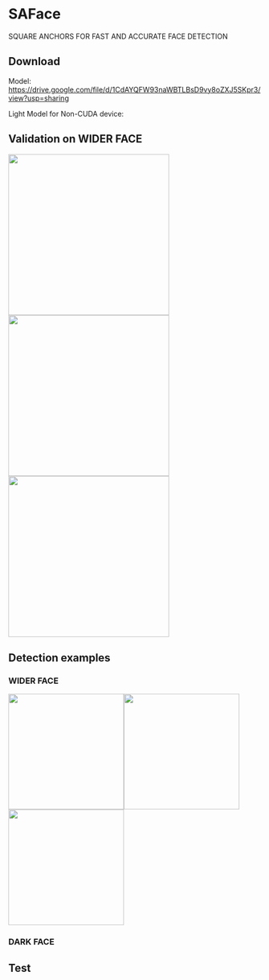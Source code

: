 # SAFace
SQUARE ANCHORS FOR FAST AND ACCURATE FACE DETECTION

## Download

Model: https://drive.google.com/file/d/1CdAYQFW93naWBTLBsD9vy8oZXJ5SKpr3/view?usp=sharing

Light Model for Non-CUDA device:

## Validation on WIDER FACE

<img src="https://github.com/zhouliguo/SAFace/blob/main/results/e.png" height="320"><img src="https://github.com/zhouliguo/SAFace/blob/main/results/m.png" height="320"><img src="https://github.com/zhouliguo/SAFace/blob/main/results/h.png" height="320"/>

##  Detection examples

### WIDER FACE
<img src="https://github.com/zhouliguo/SAFace/blob/main/results/w1.png" height="230"><img src="https://github.com/zhouliguo/SAFace/blob/main/results/w2.png" height="230"><img src="https://github.com/zhouliguo/SAFace/blob/main/results/w3.png" height="230"/>
### DARK FACE

## Test

